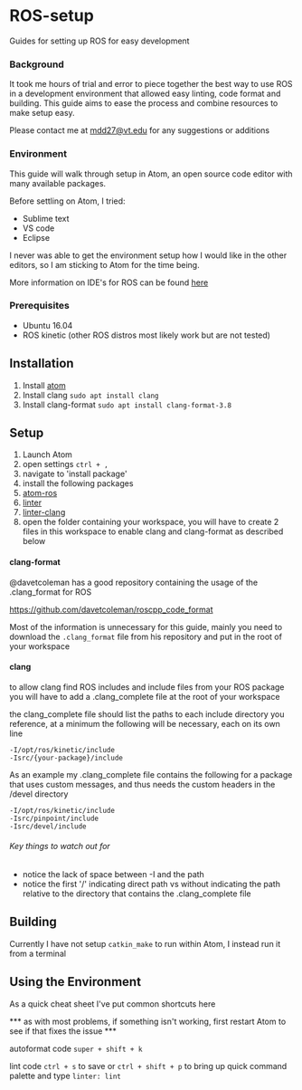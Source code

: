 # ROS-setup
Guides for setting up ROS for easy development

### Background
It took me hours of trial and error to piece together the best way to use ROS in a development environment that allowed easy linting, code format and building. This guide aims to ease the process and combine resources to make setup easy.

Please contact me at mdd27@vt.edu for any suggestions or additions

### Environment
This guide will walk through setup in Atom, an open source code editor with many available packages.

Before settling on Atom, I tried:
* Sublime text
* VS code
* Eclipse

I never was able to get the environment setup how I would like in the other editors, so I am sticking to Atom for the time being.

More information on IDE's for ROS can be found [here](http://wiki.ros.org/IDEs)

### Prerequisites

* Ubuntu 16.04
* ROS kinetic (other ROS distros most likely work but are not tested)

## Installation

1. Install [atom](https://atom.io/)
2. Install clang `sudo apt install clang`
3. Install clang-format `sudo apt install clang-format-3.8`

## Setup

1. Launch Atom
2. open settings `ctrl + ,`
3. navigate to 'install package'
4. install the following packages
  1. [atom-ros](https://github.com/argenos/atom-ros)
  2. [linter](https://atom.io/packages/linter)
  3. [linter-clang](https://atom.io/packages/linter-clang)
5. open the folder containing your workspace, you will have to create 2 files in this workspace to enable clang and clang-format as described below

#### clang-format
@davetcoleman has a good repository containing the usage of the .clang_format for ROS

https://github.com/davetcoleman/roscpp_code_format

Most of the information is unnecessary for this guide, mainly you need to download the `.clang_format` file from his repository and put in the root of your workspace

#### clang
to allow clang find ROS includes and include files from your ROS package you will have to add a .clang_complete file at the root of your workspace

the clang_complete file should list the paths to each include directory you reference, at a minimum the following will be necessary, each on its own line
```
-I/opt/ros/kinetic/include
-Isrc/{your-package}/include
```
As an example my .clang_complete file contains the following for a package that uses custom messages, and thus needs the custom headers in the /devel directory
```
-I/opt/ros/kinetic/include
-Isrc/pinpoint/include
-Isrc/devel/include
```
###### Key things to watch out for
* notice the lack of space between -I and the path
* notice the first '/' indicating direct path vs without indicating the path relative to the directory that contains the .clang_complete file

## Building
Currently I have not setup `catkin_make` to run within Atom, I instead run it from a terminal

## Using the Environment
As a quick cheat sheet I've put common shortcuts here

*** as with most problems, if something isn't working, first restart Atom to see if that fixes the issue ***

autoformat code `super + shift + k`

lint code `ctrl + s` to save or `ctrl + shift + p` to bring up quick command palette and type `linter: lint`
